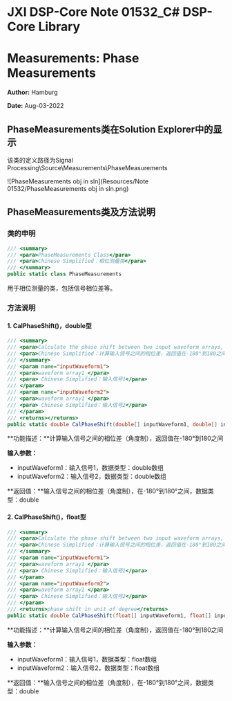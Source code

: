 # JXI DSP-Core Note 01532_C# DSP-Core Library

# Measurements: Phase Measurements

**Author:** Hamburg

**Date:** Aug-03-2022

## PhaseMeasurements类在Solution Explorer中的显示

该类的定义路径为Signal Processing\Source\Measurements\PhaseMeasurements

![PhaseMeasurements obj in sln](Resources/Note 01532/PhaseMeasurements obj in sln.png)

## PhaseMeasurements类及方法说明

### 类的申明

```c#
/// <summary>
/// <para>PhaseMeasurements Class</para>
/// <para>Chinese Simplified：相位测量类</para>
/// </summary>
public static class PhaseMeasurements
```
用于相位测量的类，包括信号相位差等。

### 方法说明

#### 1. CalPhaseShift()，double型

```c#
/// <summary>
/// <para>Calculate the phase shift between two input waveform arrays, return value will be between -180° and 180°.</para>
/// <para>Chinese Simplified：计算输入信号之间的相位差，返回值在-180°到180之间</para>
/// </summary>
/// <param name="inputWaveform1">
/// <para>waveform array1 </para>
/// <para> Chinese Simplified：输入信号1</para>
/// </param>
/// <param name="inputWaveform2">
/// <para>waveform array1 </para>
/// <para> Chinese Simplified：输入信号2</para>
/// </param>
/// <returns></returns>
public static double CalPhaseShift(double[] inputWaveform1, double[] inputWaveform2)
```
**功能描述：**计算输入信号之间的相位差（角度制），返回值在-180°到180之间

**输入参数：**

* inputWaveform1：输入信号1，数据类型：double数组
* inputWaveform2：输入信号2，数据类型：double数组

**返回值：**输入信号之间的相位差（角度制），在-180°到180°之间，数据类型：double

#### 2. CalPhaseShift()，float型

```c#
/// <summary>
/// <para>Calculate the phase shift between two input waveform arrays, return value will be between -180° and 180°.</para>
/// <para>Chinese Simplified：计算输入信号之间的相位差，返回值在-180°到180之间</para>
/// </summary>
/// <param name="inputWaveform1">
/// <para>waveform array1 </para>
/// <para> Chinese Simplified：输入信号1</para>
/// </param>
/// <param name="inputWaveform2">
/// <para>waveform array1 </para>
/// <para> Chinese Simplified：输入信号2</para>
/// </param>
/// <returns>phase shift in unit of degree</returns>
public static double CalPhaseShift(float[] inputWaveform1, float[] inputWaveform2)
```
**功能描述：**计算输入信号之间的相位差（角度制），返回值在-180°到180之间

**输入参数：**

* inputWaveform1：输入信号1，数据类型：float数组
* inputWaveform2：输入信号2，数据类型：float数组

**返回值：**输入信号之间的相位差（角度制），在-180°到180°之间，数据类型：double


